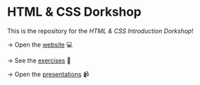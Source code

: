 # HTML & CSS Dorkshop

This is the repository for the *HTML & CSS Introduction Dorkshop*!


→ Open the [website](https://olivierbrcknr.github.io/html-css_tutorial/) 💻

→ See the 	[exercises](excercises/) 📄

→ Open the [presentations](https://drive.google.com/drive/folders/1SxFmyyex6pYhZno71sLRm4VQ7Dak4Q--?usp=sharing) 📹